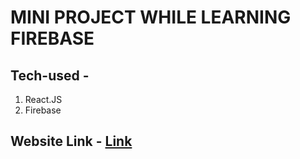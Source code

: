 # MINI PROJECT WHILE LEARNING FIREBASE
 ## Tech-used - 
1. React.JS
2. Firebase
 
 ## Website Link - [Link](https://fir-learning-5d9ec.web.app/)
